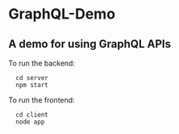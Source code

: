 # GraphQL-Demo
## A demo for using GraphQL APIs
To run the backend: 
```
  cd server
  npm start
```
To run the frontend:
```
  cd client
  node app
```

